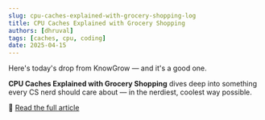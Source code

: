 ```yaml
---
slug: cpu-caches-explained-with-grocery-shopping-log
title: CPU Caches Explained with Grocery Shopping
authors: [dhruval]
tags: [caches, cpu, coding]
date: 2025-04-15
---
```


Here's today's drop from KnowGrow — and it's a good one.

**CPU Caches Explained with Grocery Shopping** dives deep into something every CS nerd should care about — in the nerdiest, coolest way possible.

🔗 [Read the full article](/docs/2025-04-15-cpu-caches-explained-with-grocery-shopping)
